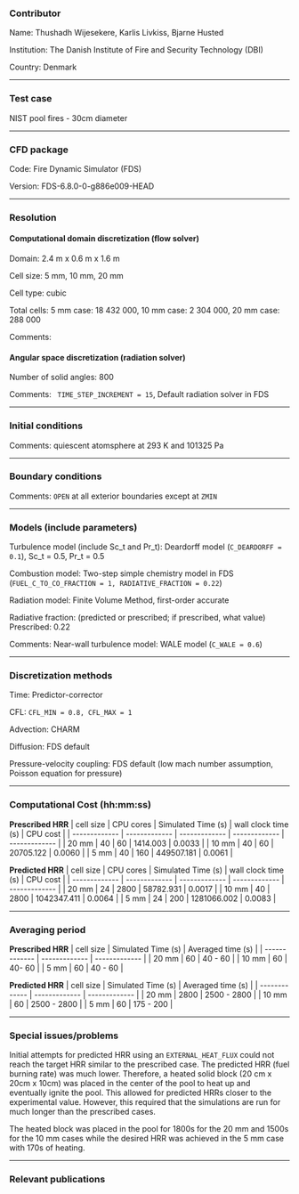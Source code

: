 ### Contributor
Name: Thushadh Wijesekere, Karlis Livkiss, Bjarne Husted

Institution: The Danish Institute of Fire and Security Technology (DBI)

Country: Denmark

------------------

### Test case

NIST pool fires - 30cm diameter 

------------------

### CFD package
Code: Fire Dynamic Simulator (FDS)

Version: FDS-6.8.0-0-g886e009-HEAD

------------------

### Resolution

#### Computational domain discretization (flow solver)
Domain: 2.4 m x 0.6 m x 1.6 m

Cell size: 5 mm, 10 mm, 20 mm

Cell type: cubic

Total cells: 5 mm case: 18 432 000, 10 mm case: 2 304 000, 20 mm case: 288 000

Comments:

#### Angular space discretization (radiation solver)
Number of solid angles: 800

Comments: ` TIME_STEP_INCREMENT = 15`, Default radiation solver in FDS

------------------

### Initial conditions
Comments: quiescent atomsphere at 293 K and 101325 Pa

------------------

### Boundary conditions
Comments: `OPEN` at all exterior boundaries except at `ZMIN`

------------------

### Models (include parameters)
Turbulence model (include Sc_t and Pr_t): Deardorff model (`C_DEARDORFF = 0.1`), Sc_t = 0.5, Pr_t = 0.5

Combustion model: Two-step simple chemistry model in FDS (`FUEL_C_TO_CO_FRACTION = 1, RADIATIVE_FRACTION = 0.22`)

Radiation model: Finite Volume Method, first-order accurate

Radiative fraction: (predicted or prescribed; if prescribed, what value) Prescribed: 0.22

Comments: Near-wall turbulence model: WALE model (`C_WALE = 0.6`)

------------------

### Discretization methods
Time: Predictor-corrector

CFL: `CFL_MIN = 0.8, CFL_MAX = 1`

Advection: CHARM

Diffusion: FDS default

Pressure-velocity coupling: FDS default (low mach number assumption, Poisson equation for pressure)

------------------

### Computational Cost (hh:mm:ss) 
**Prescribed HRR**
| cell size | CPU cores | Simulated Time (s) | wall clock time (s) | CPU cost |
| ------------- | ------------- | ------------- | ------------- | ------------- |
| 20 mm  | 40  | 60 | 1414.003 | 0.0033 |
| 10 mm  | 40  | 60 | 20705.122 | 0.0060 |
| 5 mm  | 40  | 160 | 449507.181 | 0.0061 |

**Predicted HRR**
| cell size | CPU cores | Simulated Time (s) | wall clock time (s) | CPU cost |
| ------------- | ------------- | ------------- | ------------- | ------------- |
| 20 mm  | 24  | 2800 | 58782.931 | 0.0017 |
| 10 mm  | 40  | 2800 | 1042347.411 | 0.0064 |
| 5 mm  | 24  | 200 | 1281066.002 | 0.0083 |

------------------

### Averaging period
**Prescribed HRR**
| cell size | Simulated Time (s) | Averaged time (s) |
| ------------- | ------------- | ------------- |
| 20 mm  | 60  | 40 - 60 |
| 10 mm  | 60  | 40- 60 |
| 5 mm  | 60  | 40 - 60 |

**Predicted HRR**
| cell size | Simulated Time (s) | Averaged time (s) |
| ------------- | ------------- | ------------- |
| 20 mm  | 2800  | 2500 - 2800 |
| 10 mm  | 60  | 2500 - 2800 |
| 5 mm  | 60  | 175 - 200 |


------------------

### Special issues/problems

Initial attempts for predicted HRR using an `EXTERNAL_HEAT_FLUX` could not reach the target HRR similar to the prescribed case. The predicted HRR (fuel burning rate) was much lower. Therefore, a heated solid block (20 cm x 20cm x 10cm) was placed in the center of the pool to heat up and eventually ignite the pool.
This allowed for predicted HRRs closer to the experimental value. However, this required that the simulations are run for much longer than the prescribed cases.

The heated block was placed in the pool for 1800s for the 20 mm and 1500s for the 10 mm cases while the desired HRR was achieved in the 5 mm case with 170s of heating.

------------------

### Relevant publications
